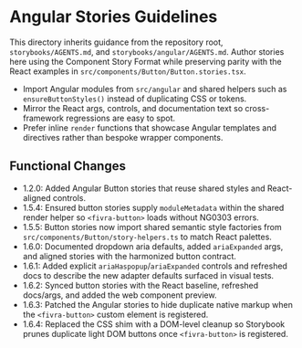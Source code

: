 # Angular Stories Guidelines

This directory inherits guidance from the repository root, `storybooks/AGENTS.md`, and `storybooks/angular/AGENTS.md`. Author stories here using the Component Story Format while preserving parity with the React examples in `src/components/Button/Button.stories.tsx`.

- Import Angular modules from `src/angular` and shared helpers such as `ensureButtonStyles()` instead of duplicating CSS or tokens.
- Mirror the React args, controls, and documentation text so cross-framework regressions are easy to spot.
- Prefer inline `render` functions that showcase Angular templates and directives rather than bespoke wrapper components.

## Functional Changes
- 1.2.0: Added Angular Button stories that reuse shared styles and React-aligned controls.
- 1.5.4: Ensured button stories supply `moduleMetadata` within the shared render helper so `<fivra-button>` loads without NG0303 errors.
- 1.5.5: Button stories now import shared semantic style factories from `src/components/Button/story-helpers.ts` to match React palettes.
- 1.6.0: Documented dropdown aria defaults, added `ariaExpanded` args, and aligned stories with the harmonized button contract.
- 1.6.1: Added explicit `ariaHaspopup`/`ariaExpanded` controls and refreshed docs to describe the new adapter defaults surfaced in visual tests.
- 1.6.2: Synced button stories with the React baseline, refreshed docs/args, and added the web component preview.
- 1.6.3: Patched the Angular stories to hide duplicate native markup when the `<fivra-button>` custom element is registered.
- 1.6.4: Replaced the CSS shim with a DOM-level cleanup so Storybook prunes duplicate light DOM buttons once `<fivra-button>` is registered.
